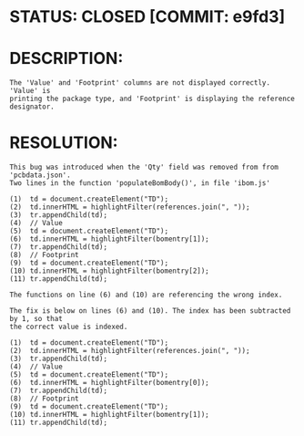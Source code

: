 # STATUS: CLOSED [COMMIT: e9fd3]

# DESCRIPTION:
    The 'Value' and 'Footprint' columns are not displayed correctly. 'Value' is 
    printing the package type, and 'Footprint' is displaying the reference designator.

# RESOLUTION: 
    This bug was introduced when the 'Qty' field was removed from from 'pcbdata.json'. 
    Two lines in the function 'populateBomBody()', in file 'ibom.js'

    (1)  td = document.createElement("TD");
    (2)  td.innerHTML = highlightFilter(references.join(", "));
    (3)  tr.appendChild(td);
    (4)  // Value
    (5)  td = document.createElement("TD");
    (6)  td.innerHTML = highlightFilter(bomentry[1]);
    (7)  tr.appendChild(td);
    (8)  // Footprint
    (9)  td = document.createElement("TD");
    (10) td.innerHTML = highlightFilter(bomentry[2]);
    (11) tr.appendChild(td);

    The functions on line (6) and (10) are referencing the wrong index.

    The fix is below on lines (6) and (10). The index has been subtracted by 1, so that 
    the correct value is indexed.

    (1)  td = document.createElement("TD");
    (2)  td.innerHTML = highlightFilter(references.join(", "));
    (3)  tr.appendChild(td);
    (4)  // Value
    (5)  td = document.createElement("TD");
    (6)  td.innerHTML = highlightFilter(bomentry[0]);
    (7)  tr.appendChild(td);
    (8)  // Footprint
    (9)  td = document.createElement("TD");
    (10) td.innerHTML = highlightFilter(bomentry[1]);
    (11) tr.appendChild(td);

